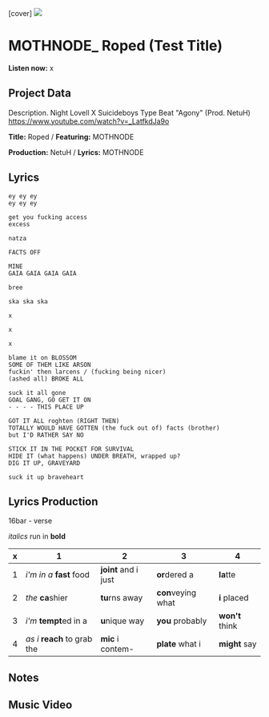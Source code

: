 [cover] ![](57175019_319474918741616_8502199518755923887_n.jpg)

# MOTHNODE_ Roped (Test Title)

**Listen now:** x

## Project Data

Description. Night Lovell X Suicideboys Type Beat "Agony" (Prod. NetuH)
https://www.youtube.com/watch?v=_LatfkdJa9o

**Title:** Roped / **Featuring:** MOTHNODE

**Production:** NetuH / **Lyrics:** MOTHNODE

## Lyrics

```
ey ey ey
ey ey ey

get you fucking access
excess

natza

FACTS OFF

MINE
GAIA GAIA GAIA GAIA

bree

ska ska ska

x

x

x

blame it on BLOSSOM
SOME OF THEM LIKE ARSON
fuckin' then larcens / (fucking being nicer) 
(ashed all) BROKE ALL

suck it all gone 
GOAL GANG, GO GET IT ON
- - - - THIS PLACE UP

GOT IT ALL roghten (RIGHT THEN)
TOTALLY WOULD HAVE GOTTEN (the fuck out of) facts (brother)
but I'D RATHER SAY NO

STICK IT IN THE POCKET FOR SURVIVAL
HIDE IT (what happens) UNDER BREATH, wrapped up?
DIG IT UP, GRAVEYARD

suck it up braveheart

```

## Lyrics Production

16bar - verse

*italics* run in
**bold**

| x | 1 | 2 | 3 | 4 |
|---|---|---|---|---|
| 1 | *i'm in a* **fast** food | **joint** and i just  | **or**dered a  | **la**tte  |
| 2 | *the* **ca**shier | **tu**rns away  |  **con**veying what |  **i** placed |
| 3 | *i'm* **tempt**ed in a | **u**nique way  |  **you** probably |  **won't** think |
| 4 | *as i* **reach** to grab the |  **mic** i contem-  | **plate** what i | **might** say |

## Notes

## Music Video
